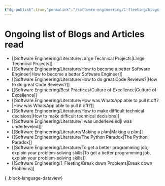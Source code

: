 ```yaml
---
{"dg-publish":true,"permalink":"/software-engineering/1-fleeting/blogs-and-articles-read/","created":"2023-09-08T07:08:36.492-05:00","updated":"2023-09-08T07:09:46.497-05:00"}
---
```


# Ongoing list of Blogs and Articles read
- [[Software Engineering/Literature/Large Technical Projects\|Large Technical Projects]]
- [[Software Engineering/Literature/How to become a better Software Engineer\|How to become a better Software Engineer]]
- [[Software Engineering/Literature/How to do great Code Reviews?\|How to do great Code Reviews?]]
- [[Software Engineering/Best Practices/Culture of Excellence\|Culture of Excellence]]
- [[Software Engineering/Literature/How was WhatsApp able to pull it off?\|How was WhatsApp able to pull it off?]]
- [[Software Engineering/Literature/How to make difficult technical decisions\|How to make difficult technical decisions]]
- [[Software Engineering/Literature/I was underleveled\|I was underleveled]]
- [[Software Engineering/Literature/Making a plan\|Making a plan]]
- [[Software Engineering/Literature/The Python Paradox\|The Python Paradox]]
- [[Software Engineering/Literature/To get a better programming job, explain your problem-solving skills\|To get a better programming job, explain your problem-solving skills]]
- [[Software Engineering/1_Fleeting/Break down Problems\|Break down Problems]]

{ .block-language-dataview}